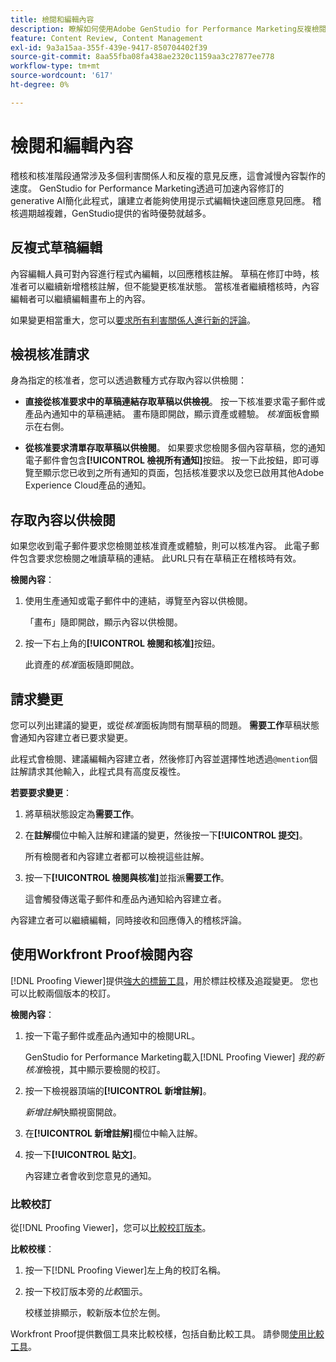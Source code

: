 ```yaml
---
title: 檢閱和編輯內容
description: 瞭解如何使用Adobe GenStudio for Performance Marketing反複檢閱和編輯內容。
feature: Content Review, Content Management
exl-id: 9a3a15aa-355f-439e-9417-850704402f39
source-git-commit: 8aa55fba08fa438ae2320c1159aa3c27877ee778
workflow-type: tm+mt
source-wordcount: '617'
ht-degree: 0%

---
```


# 檢閱和編輯內容

稽核和核准階段通常涉及多個利害關係人和反複的意見反應，這會減慢內容製作的速度。 GenStudio for Performance Marketing透過可加速內容修訂的generative AI簡化此程式，讓建立者能夠使用提示式編輯快速回應意見回應。 稽核週期越複雜，GenStudio提供的省時優勢就越多。

## 反複式草稿編輯

內容編輯人員可對內容進行程式內編輯，以回應稽核註解。 草稿在修訂中時，核准者可以繼續新增稽核註解，但不能變更核准狀態。 當核准者繼續稽核時，內容編輯者可以繼續編輯畫布上的內容。

如果變更相當重大，您可以[要求所有利害關係人進行新的評論](/help/user-guide/approvals/request-review.md#request-new-approval)。

## 檢視核准請求

身為指定的核准者，您可以透過數種方式存取內容以供檢閱：

* **直接從核准要求中的草稿連結存取草稿以供檢視**。 按一下核准要求電子郵件或產品內通知中的草稿連結。 畫布隨即開啟，顯示資產或體驗。 _核准_&#x200B;面板會顯示在右側。

* **從核准要求清單存取草稿以供檢閱**。 如果要求您檢閱多個內容草稿，您的通知電子郵件會包含&#x200B;**[!UICONTROL 檢視所有通知]**&#x200B;按鈕。 按一下此按鈕，即可導覽至顯示您已收到之所有通知的頁面，包括核准要求以及您已啟用其他Adobe Experience Cloud產品的通知。

## 存取內容以供檢閱

如果您收到電子郵件要求您檢閱並核准資產或體驗，則可以核准內容。 此電子郵件包含要求您檢閱之唯讀草稿的連結。 此URL只有在草稿正在稽核時有效。

**檢閱內容**：

1. 使用生產通知或電子郵件中的連結，導覽至內容以供檢閱。

   「畫布」隨即開啟，顯示內容以供檢閱。

1. 按一下右上角的&#x200B;**[!UICONTROL 檢閱和核准]**&#x200B;按鈕。

   此資產的&#x200B;_核准_&#x200B;面板隨即開啟。

## 請求變更

您可以列出建議的變更，或從&#x200B;_核准_&#x200B;面板詢問有關草稿的問題。 **需要工作**&#x200B;草稿狀態會通知內容建立者已要求變更。

此程式會檢閱、建議編輯內容建立者，然後修訂內容並選擇性地透過`@mention`個註解請求其他輸入，此程式具有高度反複性。

**若要要求變更**：

1. 將草稿狀態設定為&#x200B;**需要工作**。

1. 在&#x200B;**註解**&#x200B;欄位中輸入註解和建議的變更，然後按一下&#x200B;**[!UICONTROL 提交]**。

   所有檢閱者和內容建立者都可以檢視這些註解。

1. 按一下&#x200B;**[!UICONTROL 檢閱與核准]**&#x200B;並指派&#x200B;**需要工作**。

   這會觸發傳送電子郵件和產品內通知給內容建立者。

內容建立者可以繼續編輯，同時接收和回應傳入的稽核評論。

## 使用Workfront Proof檢閱內容

[!DNL Proofing Viewer]提供[強大的標籤工具](https://experienceleague.adobe.com/en/docs/workfront/using/review-and-approve-work/proofing/review-proofs-in-workfront/comment-on-a-proof/comment-on-proof-1)，用於標註校樣及追蹤變更。 您也可以比較兩個版本的校訂。

**檢閱內容**：

1. 按一下電子郵件或產品內通知中的檢閱URL。

   GenStudio for Performance Marketing載入[!DNL Proofing Viewer] _我的新核准_&#x200B;檢視，其中顯示要檢閱的校訂。

1. 按一下檢視器頂端的&#x200B;**[!UICONTROL 新增註解]**。

   _新增註解_&#x200B;快顯視窗開啟。

1. 在&#x200B;**[!UICONTROL 新增註解]**&#x200B;欄位中輸入註解。

1. 按一下&#x200B;**[!UICONTROL 貼文]**。

   內容建立者會收到您意見的通知。

### 比較校訂

從[!DNL Proofing Viewer]，您可以[比較校訂版本](https://experienceleague.adobe.com/en/docs/workfront/using/workfront-proof/work-with-proofs-in-wf-proof/review-proofs-web-proofing-viewer/compare-proofs)。

**比較校樣**：

1. 按一下[!DNL Proofing Viewer]左上角的校訂名稱。

1. 按一下校訂版本旁的&#x200B;_比較_&#x200B;圖示。

   校樣並排顯示，較新版本位於左側。

Workfront Proof提供數個工具來比較校樣，包括自動比較工具。 請參閱[使用比較工具](https://experienceleague.adobe.com/en/docs/workfront/using/workfront-proof/work-with-proofs-in-wf-proof/review-proofs-web-proofing-viewer/compare-proofs#use-the-compare-tools)。
